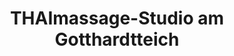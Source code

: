 ---
title: "THAImassage-Studio am Gotthardtteich"
url: /merseburg/thaimassage-studio-am-gotthardtteich/
shop: Massage
---